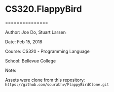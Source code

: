 # CS320.FlappyBird
===============

Author: Joe Do, Stuart Larsen

Date: Feb 15, 2018

Course: CS320 - Programming Language

School: Bellevue College


Note:

Assets were clone from this repository: `https://github.com/sourabhv/FlappyBirdClone.git`
